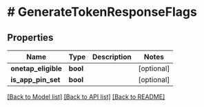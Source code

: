 # # GenerateTokenResponseFlags

## Properties

Name | Type | Description | Notes
------------ | ------------- | ------------- | -------------
**onetap_eligible** | **bool** |  | [optional]
**is_app_pin_set** | **bool** |  | [optional]

[[Back to Model list]](../../README.md#models) [[Back to API list]](../../README.md#endpoints) [[Back to README]](../../README.md)
